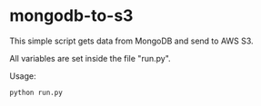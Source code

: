 # mongodb-to-s3
This simple script gets data from MongoDB and send to AWS S3.

All variables are set inside the file "run.py".

Usage:

    python run.py
